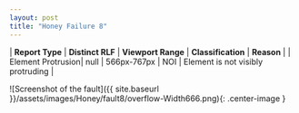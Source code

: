 ```yaml
---
layout: post
title: "Honey Failure 8"
---
```

| **Report Type** | **Distinct RLF** | **Viewport Range** | **Classification** | **Reason** |
| Element Protrusion| null | 566px-767px | NOI | Element is not visibly protruding | 

![Screenshot of the fault]({{ site.baseurl }}/assets/images/Honey/fault8/overflow-Width666.png){: .center-image }